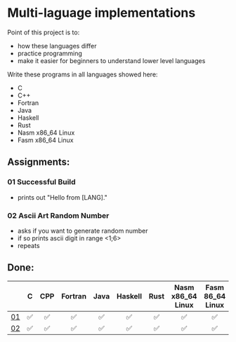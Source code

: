 # Multi-laguage implementations

Point of this project is to:
- how these languages differ
- practice programming
- make it easier for beginners to understand lower level languages

Write these programs in all languages showed here:
- C
- C++
- Fortran
- Java
- Haskell
- Rust
- Nasm x86_64 Linux
- Fasm x86_64 Linux

## Assignments:
### 01 Successful Build
- prints out "Hello from [LANG]."
### 02 Ascii Art Random Number
- asks if you want to generate random number
- if so prints ascii digit in range <1;6>
- repeats

## Done:
|                                   |  C|    CPP|Fortran|   Java|Haskell|   Rust|    Nasm x86_64 Linux|   Fasm 86_64 Linux|
|:---------------------------------:|:-:|:-----:|:-----:|:-----:|:-----:|:-----:|:-------------------:|:-----------------:|
|[01](#01-Successful-Build)         | ✅|     ✅|     ✅|     ✅|     ✅|     ✅|                   ✅|                 ✅|
|[02](#02-Ascii-Art-Random-Number)  | ✅|     ✅|     ✅|     ✅|     ✅|     ✅|                   ✅|                 ✅|
